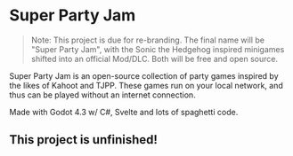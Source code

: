 # Super Party Jam

> Note: This project is due for re-branding. The final name will be "Super Party Jam", with the Sonic the Hedgehog inspired minigames shifted into an official Mod/DLC. Both will be free and open source.

Super Party Jam is an open-source collection of party games inspired by the likes of Kahoot and TJPP. These games run on your local network, and thus can be played without an internet connection.

Made with Godot 4.3 w/ C#, Svelte and lots of spaghetti code.

## This project is unfinished!